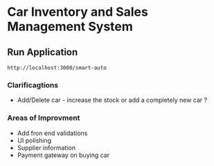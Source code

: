 # Car Inventory and Sales Management System

## Run Application

    http://localhost:3000/smart-auto

### Clarificagtions

- Add/Delete car - increase the stock or add a completely new car ?


### Areas of Improvment

- Add fron end validations
- UI polishing
- Supplier information
- Payment gateway on buying car